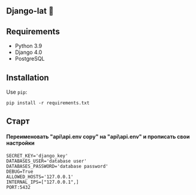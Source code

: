 ## Django-lat :parrot:

## Requirements
* Python 3.9
* Django 4.0
* PostgreSQL
## Installation
Use `pip`:
```
pip install -r requirements.txt
```

## Старт

#### Переименовать "api\api\.env copy" на "api\api\.env" и прописать свои настройки

    SECRET_KEY='django_key'
    DATABASES_USER='database user'
    DATABASES_PASSWORD='database password'
    DEBUG=True
    ALLOWED_HOSTS='127.0.0.1'
    INTERNAL_IPS=["127.0.0.1",]
    PORT:5432
    